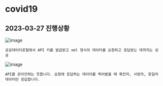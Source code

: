 # covid19

## 2023-03-27 진행상황

![image](https://user-images.githubusercontent.com/58906858/227950005-a6e035d5-d5d6-4848-a3bd-00ac59fde666.png)
```
공공데이터포털에서 API 키를 발급받고 xml 형식의 데이터를 요청하고 응답받는 데까지는 성공
```

![image](https://user-images.githubusercontent.com/58906858/227958217-cb86e316-2a37-4ba0-a95e-7c32945dccbc.png)
```
API를 관리안하는 듯합니다. 요청에 응답하는 데이터를 찍어봤을 때 확진자, 사망자, 등일자 데이터만 응답합니다.
```
